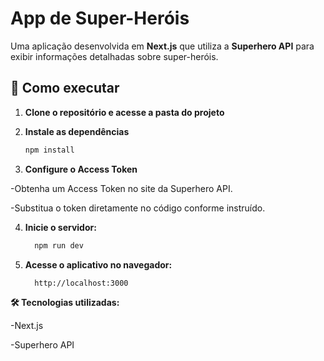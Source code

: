 # App de Super-Heróis  

Uma aplicação desenvolvida em **Next.js** que utiliza a **Superhero API** para exibir informações detalhadas sobre super-heróis.  

## 🚀 Como executar  

1. **Clone o repositório e acesse a pasta do projeto**

2. **Instale as dependências**
   ```bash
   npm install
   ```

3. **Configure o Access Token**

-Obtenha um Access Token no site da Superhero API.

-Substitua o token diretamente no código conforme instruído.

4. **Inicie o servidor:**
   ```bash
     npm run dev
   ```

5. **Acesse o aplicativo no navegador:**
   ```bash
     http://localhost:3000
   ```

**🛠 Tecnologias utilizadas:**

-Next.js

-Superhero API   

   
